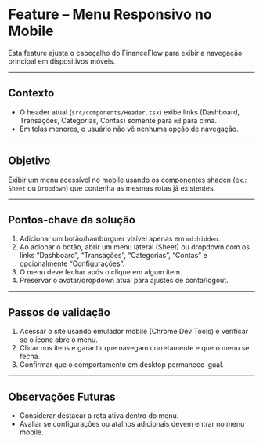 # Feature – Menu Responsivo no Mobile

Esta feature ajusta o cabeçalho do FinanceFlow para exibir a navegação principal em dispositivos móveis.

---

## Contexto
- O header atual (`src/components/Header.tsx`) exibe links (Dashboard, Transações, Categorias, Contas) somente para `md` para cima.
- Em telas menores, o usuário não vê nenhuma opção de navegação.

---

## Objetivo
Exibir um menu acessível no mobile usando os componentes shadcn (ex.: `Sheet` ou `Dropdown`) que contenha as mesmas rotas já existentes.

---

## Pontos-chave da solução
1. Adicionar um botão/hambúrguer visível apenas em `md:hidden`.
2. Ao acionar o botão, abrir um menu lateral (Sheet) ou dropdown com os links “Dashboard”, “Transações”, “Categorias”, “Contas” e opcionalmente “Configurações”.
3. O menu deve fechar após o clique em algum item.
4. Preservar o avatar/dropdown atual para ajustes de conta/logout.

---

## Passos de validação
1. Acessar o site usando emulador mobile (Chrome Dev Tools) e verificar se o ícone abre o menu.
2. Clicar nos itens e garantir que navegam corretamente e que o menu se fecha.
3. Confirmar que o comportamento em desktop permanece igual.

---

## Observações Futuras
- Considerar destacar a rota ativa dentro do menu.
- Avaliar se configurações ou atalhos adicionais devem entrar no menu mobile.
